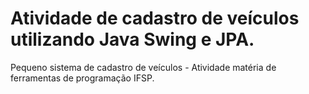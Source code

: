 # Atividade de cadastro de veículos utilizando Java Swing e JPA.
Pequeno sistema de cadastro de veículos - Atividade matéria de ferramentas de programação IFSP.
